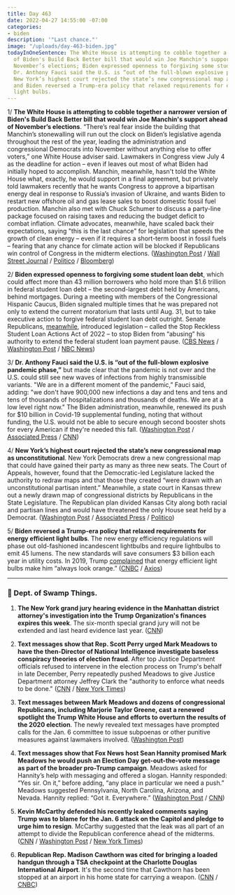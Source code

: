 ```yaml
---
title: Day 463
date: 2022-04-27 14:55:00 -07:00
categories:
- biden
description: '"Last chance."'
image: "/uploads/day-463-biden.jpg"
todayInOneSentence: The White House is attempting to cobble together a narrower version
  of Biden's Build Back Better bill that would win Joe Manchin's support ahead of
  November’s elections; Biden expressed openness to forgiving some student loan debt;
  Dr. Anthony Fauci said the U.S. is “out of the full-blown explosive pandemic phase”;
  New York’s highest court rejected the state’s new congressional map as unconstitutional;
  and Biden reversed a Trump-era policy that relaxed requirements for energy efficient
  light bulbs.
---
```


1/ **The White House is attempting to cobble together a narrower version of Biden's Build Back Better bill that would win Joe Manchin's support ahead of November’s elections**. “There’s real fear inside the building that Manchin’s stonewalling will run out the clock on Biden’s legislative agenda throughout the rest of the year, leading the administration and congressional Democrats into November without anything else to offer voters,” one White House adviser said. Lawmakers in Congress view July 4 as the deadline for action – even if leaves out most of what Biden had initially hoped to accomplish. Manchin, meanwhile, hasn't told the White House what, exactly, he would support in a final agreement, but privately told lawmakers recently that he wants Congress to approve a bipartisan energy deal in response to Russia’s invasion of Ukraine, and wants Biden to restart new offshore oil and gas lease sales to boost domestic fossil fuel production. Manchin also met with Chuck Schumer to discuss a party-line package focused on raising taxes and reducing the budget deficit to combat inflation. Climate advocates, meanwhile, have scaled back their expectations, saying "this is the last chance" for legislation that speeds the growth of clean energy – even if it requires a short-term boost in fossil fuels – fearing that any chance for climate action will be blocked if Republicans win control of Congress in the midterm elections. ([Washington Post](https://www.washingtonpost.com/us-policy/2022/04/26/white-house-manchin-biden/) / [Wall Street Journal](https://www.wsj.com/articles/democrats-launch-attempt-to-rescue-bidens-economic-agenda-11651074250) / [Politico](https://www.politico.com/news/2022/04/26/greens-push-climate-compromise-manchin-00027511) / [Bloomberg](https://www.bloomberg.com/news/articles/2022-04-26/manchin-schumer-discuss-new-tax-hike-deficit-cut-proposal?sref=MIBMEEoj))

2/ **Biden expressed openness to forgiving some student loan debt**, which could affect more than 43 million borrowers who hold more than $1.6 trillion in federal student loan debt – the second-largest debt held by Americans, behind mortgages. During a meeting with members of the Congressional Hispanic Caucus, Biden signaled multiple times that he was prepared not only to extend the current moratorium that lasts until Aug. 31, but to take executive action to forgive federal student loan debt outright. Senate Republicans, [meanwhile](https://www.cbsnews.com/news/republicans-target-pause-on-student-loan-payments/), introduced legislation – called the Stop Reckless Student Loan Actions Act of 2022 – to stop Biden from “abusing” his authority to extend the federal student loan payment pause. ([CBS News](https://www.cbsnews.com/news/biden-options-forgiving-student-loan-debt/) / [Washington Post](https://www.washingtonpost.com/politics/2022/04/26/biden-cancel-student-loans/) / [NBC News](https://www.nbcnews.com/politics/biden-considers-forgiving-student-debt-gop-pushes-new-bill-stop-rcna26292))

3/ **Dr. Anthony Fauci said the U.S. is “out of the full-blown explosive pandemic phase,”** but made clear that the pandemic is not over and the U.S. could still see new waves of infections from highly transmissible variants. "We are in a different moment of the pandemic,” Fauci said, adding: "we don't have 900,000 new infections a day and tens and tens and tens of thousands of hospitalizations and thousands of deaths. We are at a low level right now." The Biden administration, meanwhile, renewed its push for $10 billion in Covid-19 supplemental funding, noting that without funding, the U.S. would not be able to secure enough second booster shots for every American if they're needed this fall. ([Washington Post](https://www.washingtonpost.com/health/2022/04/27/pandemic-phase-over-fauci-covid/) / [Associated Press](https://apnews.com/article/covid-health-pandemics-infectious-diseases-united-states-b7fbd92253900045321878d97b8e1b89) / [CNN](https://www.cnn.com/2022/04/27/politics/biden-adminstration-jha-covid-funding/index.html))

4/ **New York’s highest court rejected the state’s new congressional map as unconstitutional**. New York Democrats drew a new congressional map that could have gained their party as many as three new seats. The Court of Appeals, however, found that the Democratic-led Legislature lacked the authority to redraw maps and that those they created “were drawn with an unconstitutional partisan intent.” Meanwhile, a state court in Kansas threw out a newly drawn map of congressional districts by Republicans in the State Legislature.  The Republican plan divided Kansas City along both racial and partisan lines and would have threatened the only House seat held by a Democrat. ([Washington Post](https://www.washingtonpost.com/politics/2022/04/27/ny-congressional-map-is-illegal-must-be-redrawn-court-says/) / [Associated Press](https://apnews.com/article/2022-midterm-elections-kathy-hochul-legislature-primary-f2178f502490fa94d20800f76420bc21) / [Politico](https://www.politico.com/news/2022/04/27/new-yorks-top-court-throws-out-district-lines-and-delays-primary-00028274))

5/ **Biden reversed a Trump-era policy that relaxed requirements for energy efficient light bulbs**. The new energy efficiency regulations will phase out old-fashioned incandescent lightbulbs and require lightbulbs to emit 45 lumens. The new standards will save consumers $3 billion each year in utility costs. In 2019, Trump [complained](https://whatthefuckjusthappenedtoday.com/2019/09/13/day-967/#7-trump-complained-that-energy-effic) that energy efficient light bulbs make him “always look orange.” ([CNBC](https://www.cnbc.com/2022/04/26/biden-blocks-sales-of-inefficient-lightbulbs-reversing-trump-policy-.html) / [Axios](https://www.axios.com/biden-reverses-trump-standard-high-energy-light-bulbs-30f8dd73-62b0-4ea3-bd5c-9430d3677fb5.html))

---

### 🐊 Dept. of Swamp Things.

1. **The New York grand jury hearing evidence in the Manhattan district attorney's investigation into the Trump Organization's finances expires this week**. The six-month special grand jury will not be extended and last heard evidence last year. ([CNN](https://www.cnn.com/2022/04/27/politics/trump-organization-investigation-grand-jury/))

2. **Text messages show that Rep. Scott Perry urged Mark Meadows to have the then-Director of National Intelligence investigate baseless conspiracy theories of election fraud**. After top Justice Department officials refused to intervene in the election process on Trump's behalf in late December, Perry repeatedly pushed Meadows to give Justice Department attorney Jeffrey Clark the "authority to enforce what needs to be done." ([CNN](https://www.cnn.com/2022/04/26/politics/mark-meadows-texts-scott-perry-key-role-overturn-election/index.html) / [New York Times](https://www.nytimes.com/2022/04/26/us/politics/jan-6-texts-mark-meadows.html))

3. **Text messages between Mark Meadows and dozens of congressional Republicans, including Marjorie Taylor Greene, cast a renewed spotlight the Trump White House and efforts to overturn the results of the 2020 election**. The newly revealed text messages have prompted calls for the Jan. 6 committee to issue subpoenas or other punitive measures against lawmakers involved. ([Washington Post](https://www.washingtonpost.com/politics/2022/04/25/greene-text-meadows-raised-topic-martial-law-keep-trump-power/))

4. **Text messages show that Fox News host Sean Hannity promised Mark Meadows he would push an Election Day get-out-the-vote message as part of the broader pro-Trump campaign**. Meadows asked for Hannity’s help with messaging and offered a slogan. Hannity responded: “Yes sir. On it,” before adding, “any place in particular we need a push.” Meadows suggested Pennsylvania, North Carolina, Arizona, and Nevada. Hannity replied: “Got it. Everywhere.” ([Washington Post](https://www.washingtonpost.com/media/2022/04/25/sean-hannity-cnn-meadows-text-messages-election-day/) / [CNN](https://www.cnn.com/2022/04/25/politics/mark-meadows-texts-2319/index.html))

5. **Kevin McCarthy defended his recently leaked comments saying Trump was to blame for the Jan. 6 attack on the Capitol and pledge to urge him to resign**. McCarthy suggested that the leak was all part of an attempt to divide the Republican conference ahead of the midterms. ([CNN](https://www.cnn.com/2022/04/27/politics/kevin-mccarthy-defends-record-republican-reaction/) / [Washington Post](https://www.washingtonpost.com/politics/2022/04/27/facing-house-republicans-mccarthy-defends-himself-after-audio-reveals-that-he-blamed-trump-jan-6-attack/) / [New York Times](https://www.nytimes.com/2022/04/26/us/politics/mccarthy-republican-lawmakers.html))

6. **Republican Rep. Madison Cawthorn was cited for bringing a loaded handgun through a TSA checkpoint at the Charlotte Douglas International Airport**. It's the second time that Cawthorn has been stopped at an airport in his home state for carrying a weapon. ([CNN](https://www.cnn.com/2022/04/26/politics/madison-cawthorn-cited-loaded-handgun-airport/index.html) / [CNBC](https://www.cnbc.com/2022/04/26/gop-rep-madison-cawthorn-brought-gun-to-north-carolina-airport.html))